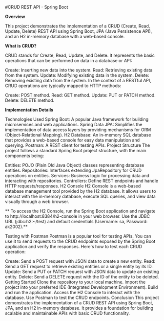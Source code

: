 #CRUD REST API - Spring Boot

**Overview**

This project demonstrates the implementation of a CRUD (Create, Read, Update, Delete) REST API using Spring Boot, JPA (Java Persistence API), and an H2 in-memory database with a web-based console.

**What is CRUD?**

CRUD stands for Create, Read, Update, and Delete. It represents the basic operations that can be performed on data in a database or API:

Create: Inserting new data into the system.
Read: Retrieving existing data from the system.
Update: Modifying existing data in the system.
Delete: Removing existing data from the system.
In the context of a RESTful API, CRUD operations are typically mapped to HTTP methods:

Create: POST method.
Read: GET method.
Update: PUT or PATCH method.
Delete: DELETE method.

**Implementation Details**

Technologies Used
Spring Boot: A popular Java framework for building microservices and web applications.
Spring Data JPA: Simplifies the implementation of data access layers by providing mechanisms for ORM (Object-Relational Mapping).
H2 Database: An in-memory SQL database that provides a web-based console for easy data manipulation and querying.
Postman: A REST client for testing APIs.
Project Structure
The project follows a standard Spring Boot project structure, with the main components being:

Entities: POJO (Plain Old Java Object) classes representing database entities.
Repositories: Interfaces extending JpaRepository for CRUD operations on entities.
Services: Business logic for processing data and interacting with repositories.
Controllers: Define REST endpoints and handle HTTP requests/responses.
H2 Console
H2 Console is a web-based database management tool provided by the H2 database. It allows users to interact with the in-memory database, execute SQL queries, and view data visually through a web browser.

**
To access the H2 Console, run the Spring Boot application and navigate to http://localhost:8384/h2-console in your web browser. Use the JDBC URL (jdbc:h2:~/test) and default credentials (Username: sa, Password: ak2002).**

Testing with Postman
Postman is a popular tool for testing APIs. You can use it to send requests to the CRUD endpoints exposed by the Spring Boot application and verify the responses. Here's how to test each CRUD operation:

Create: Send a POST request with JSON data to create a new entity.
Read: Send a GET request to retrieve existing entities or a single entity by its ID.
Update: Send a PUT or PATCH request with JSON data to update an existing entity.
Delete: Send a DELETE request with the ID of the entity to be deleted.
Getting Started
Clone the repository to your local machine.
Import the project into your preferred IDE (Integrated Development Environment).
Build and run the application.
Access the H2 Console to interact with the database.
Use Postman to test the CRUD endpoints.
Conclusion
This project demonstrates the implementation of a CRUD REST API using Spring Boot, JPA, and an H2 in-memory database. It provides a foundation for building scalable and maintainable APIs with basic CRUD functionality.

